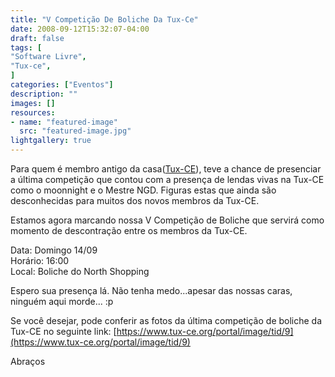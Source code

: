 ```yaml
---
title: "V Competição De Boliche Da Tux-Ce"
date: 2008-09-12T15:32:07-04:00
draft: false
tags: [
"Software Livre",
"Tux-ce",
]
categories: ["Eventos"]
description: ""
images: []
resources:
- name: "featured-image"
  src: "featured-image.jpg"
lightgallery: true
---
```

Para quem é membro antigo da casa([Tux-CE](https://www.tux-ce.org/)), teve a chance de presenciar a última competição que contou com a presença de lendas vivas na Tux-CE como o moonnight e o Mestre NGD. Figuras estas que ainda são desconhecidas para muitos dos novos membros da Tux-CE.

<!--more-->

Estamos agora marcando nossa V Competição de Boliche que servirá como momento de descontração entre os membros da Tux-CE.

Data: Domingo 14/09  
Horário: 16:00  
Local: Boliche do North Shopping

Espero sua presença lá. Não tenha medo...apesar das nossas caras, ninguém aqui morde... :p

Se você desejar, pode conferir as fotos da última competição de boliche da Tux-CE no seguinte link: [https://www.tux-ce.org/portal/image/tid/9](https://www.tux-ce.org/portal/image/tid/9)

Abraços